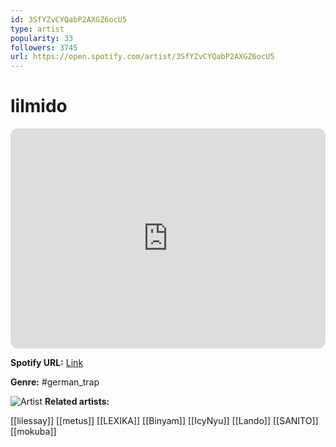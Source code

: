 ```yaml
---
id: 3SfYZvCYQabP2AXGZ6ocU5
type: artist
popularity: 33
followers: 3745
url: https://open.spotify.com/artist/3SfYZvCYQabP2AXGZ6ocU5
---
```

# lilmido

<iframe style="border-radius:12px" src="https://open.spotify.com/embed/artist/3SfYZvCYQabP2AXGZ6ocU5" width="100%" height="352" frameBorder="0" allowfullscreen="" allow="autoplay; clipboard-write; encrypted-media; fullscreen; picture-in-picture" loading="lazy"></iframe>

**Spotify URL:** [Link](https://open.spotify.com/artist/3SfYZvCYQabP2AXGZ6ocU5)

**Genre:**  #german_trap

![Artist](https://i.scdn.co/image/ab6761610000e5eb01e1d315f9dba1e82f75215d)
**Related artists:**

[[lilessay]]
[[metus]]
[[LEXIKA]]
[[Binyam]]
[[IcyNyu]]
[[Lando]]
[[SANITO]]
[[mokuba]]

